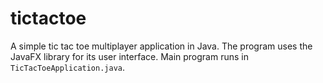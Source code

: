 # tictactoe
A simple tic tac toe multiplayer application in Java. The program uses the JavaFX library for its user interface. Main program runs in `TicTacToeApplication.java`.

